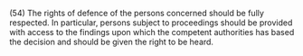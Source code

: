 (54) The rights of defence of the persons concerned should be fully respected. In particular, persons subject to proceedings should be provided with access to the findings upon which the competent authorities has based the decision and should be given the right to be heard.